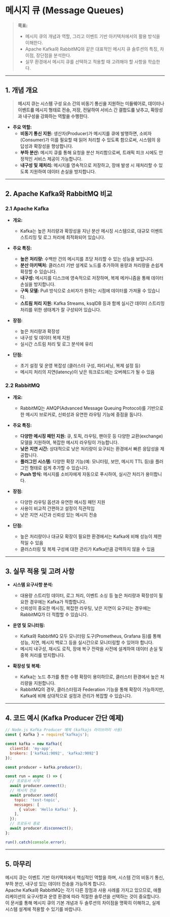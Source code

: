 # 메시지 큐 (Message Queues)

> **목표:**  
> - 메시지 큐의 개념과 역할, 그리고 이벤트 기반 아키텍처에서의 활용 방식을 이해한다.  
> - Apache Kafka와 RabbitMQ와 같은 대표적인 메시지 큐 솔루션의 특징, 차이점, 장단점을 분석한다.  
> - 실무 환경에서 메시지 큐를 선택하고 적용할 때 고려해야 할 사항을 학습한다.

---

## 1. 개념 개요

> **메시지 큐는 시스템 구성 요소 간의 비동기 통신을 지원하는 미들웨어로, 데이터나 이벤트를 메시지 형태로 전송, 저장, 전달하여 서비스 간 결합도를 낮추고, 확장성과 내구성을 강화하는 역할을 수행한다.**

- **주요 역할:**  
  - **비동기 통신 지원:** 생산자(Producer)가 메시지를 큐에 발행하면, 소비자(Consumer)가 이를 필요할 때 읽어 처리할 수 있도록 함으로써, 시스템의 응답성과 확장성을 향상합니다.  
  - **부하 분산:** 메시지 큐를 통해 요청을 분산 처리함으로써, 트래픽 피크 시에도 안정적인 서비스 제공이 가능합니다.  
  - **내구성 및 재처리:** 메시지를 영속적으로 저장하고, 장애 발생 시 재처리할 수 있도록 지원하여 데이터 손실을 방지합니다.

---

## 2. Apache Kafka와 RabbitMQ 비교

### 2.1 Apache Kafka

- **개요:**  
  - Kafka는 높은 처리량과 확장성을 지닌 분산 메시징 시스템으로, 대규모 이벤트 스트리밍 및 로그 처리에 최적화되어 있습니다.
  
- **주요 특징:**  
  - **높은 처리량:** 수백만 건의 메시지를 초당 처리할 수 있는 성능을 보입니다.
  - **분산 아키텍처:** 클러스터 기반 설계로 노드를 추가하여 용량과 처리량을 손쉽게 확장할 수 있습니다.
  - **내구성:** 메시지를 디스크에 영속적으로 저장하며, 복제 메커니즘을 통해 데이터 손실을 방지합니다.
  - **구독 모델:** Pull 방식으로 소비자가 원하는 시점에 데이터를 가져올 수 있습니다.
  - **스트림 처리 지원:** Kafka Streams, ksqlDB 등과 함께 실시간 데이터 스트리밍 처리를 위한 생태계가 잘 구성되어 있습니다.

- **장점:**  
  - 높은 처리량과 확장성  
  - 내구성 및 데이터 복제 지원  
  - 실시간 스트림 처리 및 로그 분석에 유리

- **단점:**  
  - 초기 설정 및 운영 복잡성 (클러스터 구성, 파티셔닝, 복제 설정 등)  
  - 메시지 처리의 지연(latency)이 낮은 워크로드에는 오버헤드가 될 수 있음

### 2.2 RabbitMQ

- **개요:**  
  - RabbitMQ는 AMQP(Advanced Message Queuing Protocol)를 기반으로 한 메시지 브로커로, 신뢰성과 유연한 라우팅 기능에 중점을 둡니다.
  
- **주요 특징:**  
  - **다양한 메시징 패턴 지원:** 큐, 토픽, 라우팅, 팬아웃 등 다양한 교환(exchange) 모델을 지원하여, 복잡한 메시지 라우팅이 가능합니다.
  - **낮은 지연 시간:** 상대적으로 낮은 처리량이 요구되는 환경에서 빠른 응답성을 제공합니다.
  - **플러그인 시스템:** 다양한 확장 기능(예: 모니터링, 보안, 메시지 TTL 등)을 플러그인 형태로 쉽게 추가할 수 있습니다.
  - **Push 방식:** 메시지를 소비자에게 자동으로 푸시하여, 실시간 처리가 용이합니다.

- **장점:**  
  - 다양한 라우팅 옵션과 유연한 메시징 패턴 지원  
  - 사용이 비교적 간편하고 설정이 직관적임  
  - 낮은 지연 시간과 신뢰성 있는 메시지 전송

- **단점:**  
  - 높은 처리량이나 대규모 확장이 필요한 환경에서는 Kafka에 비해 성능이 제한적일 수 있음  
  - 클러스터링 및 복제 구성에 대한 관리가 Kafka만큼 강력하지 않을 수 있음

---

## 3. 실무 적용 및 고려 사항

- **시스템 요구사항 분석:**  
  - 대용량 스트리밍 데이터, 로그 처리, 이벤트 소싱 등 높은 처리량과 확장성이 필요한 경우에는 Kafka가 적합합니다.
  - 신뢰성이 중요한 메시징, 복잡한 라우팅, 낮은 지연이 요구되는 경우에는 RabbitMQ가 더 적합할 수 있습니다.

- **운영 및 모니터링:**  
  - Kafka와 RabbitMQ 모두 모니터링 도구(Prometheus, Grafana 등)를 통해 성능, 지연, 메시지 백로그 등을 실시간으로 모니터링할 수 있어야 합니다.
  - 메시지 내구성, 재시도 로직, 장애 복구 전략을 사전에 설계하여 데이터 손실 및 중복 처리를 방지합니다.

- **확장성 및 복제:**  
  - Kafka는 노드 추가를 통한 수평 확장이 용이하므로, 클러스터 환경에서 높은 처리량을 지원합니다.
  - RabbitMQ의 경우, 클러스터링과 Federation 기능을 통해 확장이 가능하지만, Kafka에 비해 상대적으로 설정과 관리가 복잡할 수 있습니다.

---

## 4. 코드 예시 (Kafka Producer 간단 예제)

```javascript
// Node.js Kafka Producer 예제 (kafkajs 라이브러리 사용)
const { Kafka } = require('kafkajs');

const kafka = new Kafka({
  clientId: 'my-app',
  brokers: ['kafka1:9092', 'kafka2:9092']
});

const producer = kafka.producer();

const run = async () => {
  // 프로듀서 시작
  await producer.connect();
  // 메시지 전송
  await producer.send({
    topic: 'test-topic',
    messages: [
      { value: 'Hello Kafka!' },
    ],
  });
  // 프로듀서 종료
  await producer.disconnect();
};

run().catch(console.error);
```

---

## 5. 마무리

메시지 큐는 이벤트 기반 아키텍처에서 핵심적인 역할을 하며, 시스템 간의 비동기 통신, 부하 분산, 내구성 있는 데이터 전송을 가능하게 합니다.  
Apache Kafka와 RabbitMQ는 각기 다른 장점과 사용 사례를 가지고 있으므로, 애플리케이션의 요구사항과 운영 환경에 따라 적절한 솔루션을 선택하는 것이 중요합니다.  
이 문서를 통해 메시지 큐의 기본 개념과 두 솔루션의 차이점을 명확히 이해하고, 실제 시스템 설계에 적용할 수 있기를 바랍니다.